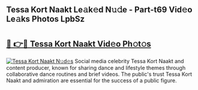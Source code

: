 ## Tessa Kort Naakt Le𝚊k𝚎d N𝚞𝚍e - Part-t69 Vid𝚎o Le𝚊ks Photos LpbSz

# <h2><a href="http://fb7m1i.evod.top/?m=Tessa+Kort+Naakt">🔗 👉🔴 Tessa Kort Naakt Vid𝚎o Ph𝚘t𝚘s</a></h2>

[![Tessa Kort Naakt N𝚞d𝚎s](https://i.imgur.com/8V9OHl7.gif)](http://fb7m1i.evod.top/?m=Tessa+Kort+Naakt)
Social media celebrity Tessa Kort Naakt and content producer, known for sharing dance and lifestyle themes through collaborative dance routines and brief videos. The public's trust Tessa Kort Naakt and admiration are essential for the success of a public figure. 
